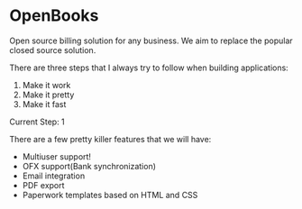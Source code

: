 OpenBooks
=========
Open source billing solution for any business. We aim to replace the popular closed source solution.

There are three steps that I always try to follow when building applications:
    
1. Make it work
2. Make it pretty
3. Make it fast

Current Step: 1

There are a few pretty killer features that we will have:
- Multiuser support!
- OFX support(Bank synchronization) 
- Email integration
- PDF export
- Paperwork templates based on HTML and CSS
